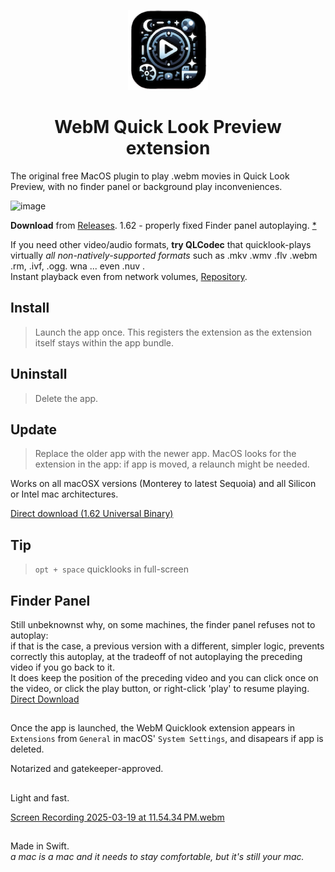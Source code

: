   <p align="center">
  <img src="https://raw.githubusercontent.com/Oil3/Webm-QuickLook-Plug-In/refs/heads/main/Webm%20Quicklook/Assets.xcassets/AppIcon.appiconset/icin512%203.png" height="128">
  <h1 align="center">WebM Quick Look Preview extension   </h1>
</p>

The original free MacOS plugin to play .webm movies in Quick Look Preview, with no finder panel or background play inconveniences.  


 


![image](https://github.com/user-attachments/assets/dbd3da6f-4ffb-4bf0-9354-8225c667fa34)

     
**Download** from [Releases](https://github.com/Oil3/Webm-QuickLook-Plug-In/releases/tag/1.62UniversalBinary). 1.62 - properly fixed Finder panel autoplaying. [*](#finder-panel)     

If you need other video/audio formats, **try QLCodec** that quicklook-plays virtually _all non-natively-supported formats_ such as .mkv .wmv .flv .webm .rm, .ivf, .ogg. wna ... even .nuv .   
Instant playback even from network volumes, [Repository](https://github.com/Oil3/QLCodec).


###



## Install  
>Launch the app once. This registers the extension as the extension itself stays within the app bundle.  

## Uninstall  
>Delete the app.  

## Update  
>Replace the older app with the newer app.  MacOS looks for the extension in the app: if app is moved, a relaunch might be needed. 


Works on all macOSX versions (Monterey to latest Sequoia) and all Silicon or Intel mac architectures.  

[Direct download (1.62 Universal Binary)
](https://github.com/Oil3/Webm-QuickLook-Plug-In/raw/refs/heads/main/Webm%20Quicklook%201.62%20universal%20binary.zip)   

## Tip
> `opt + space` quicklooks in full-screen

## Finder Panel  
Still unbeknownst why, on some machines, the finder panel refuses not to autoplay:  
if that is the case, a previous version with a different, simpler logic, prevents correctly this autoplay, at the tradeoff of not autoplaying the preceding video if you go back to it.   
It does keep the position of the preceding video and you can click once on the video, or click the play button, or right-click 'play' to resume playing.   
[Direct Download](https://github.com/Oil3/Webm-QuickLook-Plug-In/releases/download/2025/Webm.Quicklook.2025Feb.zip) 
 
##  

Once the app is launched, the WebM Quicklook extension appears in  `Extensions` from `General` in macOS' `System Settings`, and disapears if app is deleted.  
  
Notarized and gatekeeper-approved.  

##  
Light and fast.    

[Screen Recording 2025-03-19 at 11.54.34 PM.webm](https://github.com/user-attachments/assets/6a33eb1d-4017-4d25-b64e-25c2e0d37ec7)


## 




  ## 
##  
Made in Swift.  
_a mac is a mac and it needs to stay comfortable, but it's still your mac._
